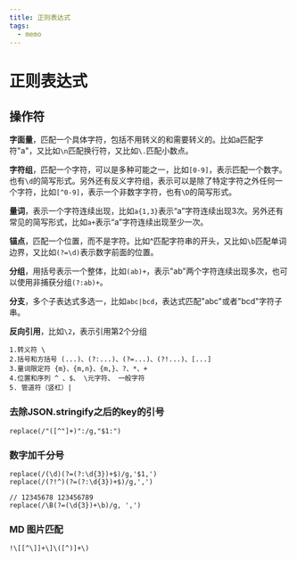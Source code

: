 ```yaml
---
title: 正则表达式
tags: 
  - memo
---
```


# 正则表达式

## 操作符

**字面量**，匹配一个具体字符，包括不用转义的和需要转义的。比如a匹配字符"a"，又比如`\n`匹配换行符，又比如`\.`匹配小数点。

**字符组**，匹配一个字符，可以是多种可能之一，比如`[0-9]`，表示匹配一个数字。也有`\d`的简写形式。另外还有反义字符组，表示可以是除了特定字符之外任何一个字符，比如`[^0-9]`，表示一个非数字字符，也有`\D`的简写形式。

**量词**，表示一个字符连续出现，比如`a{1,3}`表示“a”字符连续出现3次。另外还有常见的简写形式，比如`a+`表示“a”字符连续出现至少一次。

**锚点**，匹配一个位置，而不是字符。比如^匹配字符串的开头，又比如`\b`匹配单词边界，又比如`(?=\d)`表示数字前面的位置。

**分组**，用括号表示一个整体，比如`(ab)+`，表示"ab"两个字符连续出现多次，也可以使用非捕获分组`(?:ab)+`。

**分支**，多个子表达式多选一，比如`abc|bcd`，表达式匹配"abc"或者"bcd"字符子串。

**反向引用**，比如`\2`，表示引用第2个分组

    1.转义符 \
    2.括号和方括号 (...)、(?:...)、(?=...)、(?!...)、[...]
    3.量词限定符 {m}、{m,n}、{m,}、?、*、+
    4.位置和序列 ^ 、$、 \元字符、 一般字符
    5. 管道符（竖杠）|

### 去除JSON.stringify之后的key的引号

    replace(/"([^"]+)":/g,"$1:")

### 数字加千分号

    replace(/(\d)(?=(?:\d{3})+$)/g,'$1,')
    replace(/(?!^)(?=(?:\d{3})+$)/g,',')
    
    // 12345678 123456789
    replace(/\B(?=(\d{3})+\b)/g, ',')

### MD 图片匹配
```
!\[[^\]]+\]\([^)]+\)
```